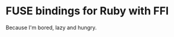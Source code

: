 FUSE bindings for Ruby with FFI
===============================

Because I'm bored, lazy and hungry.
